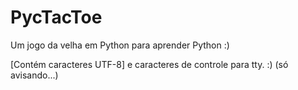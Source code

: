 PycTacToe
=========

Um jogo da velha em Python para aprender Python :)

[Contém caracteres UTF-8] e caracteres de controle para tty. :) (só avisando...)
